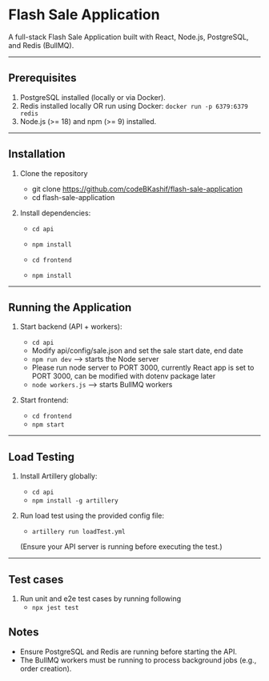 # Flash Sale Application

A full-stack Flash Sale Application built with React, Node.js, PostgreSQL, and Redis (BullMQ).

---

## Prerequisites

1. PostgreSQL installed (locally or via Docker).
2. Redis installed locally OR run using Docker:
   `docker run -p 6379:6379 redis`
3. Node.js (>= 18) and npm (>= 9) installed.

---

## Installation

1. Clone the repository

   - git clone https://github.com/codeBKashif/flash-sale-application
   - cd flash-sale-application

2. Install dependencies:

   - `cd api`
   - `npm install`

   - `cd frontend`
   - `npm install`

---

## Running the Application

1. Start backend (API + workers):

   - `cd api`
   - Modify api/config/sale.json and set the sale start date, end date
   - `npm run dev` --> starts the Node server
   - Please run node server to PORT 3000, currently React app is set to PORT 3000, can be modified with dotenv package later
   - `node workers.js` --> starts BullMQ workers

2. Start frontend:
   - `cd frontend`
   - `npm start`

---

## Load Testing

1. Install Artillery globally:

   - `cd api`
   - `npm install -g artillery`

2. Run load test using the provided config file:

   - `artillery run loadTest.yml`

   (Ensure your API server is running before executing the test.)

---

## Test cases

1. Run unit and e2e test cases by running following
   - `npx jest test`

## Notes

- Ensure PostgreSQL and Redis are running before starting the API.
- The BullMQ workers must be running to process background jobs (e.g., order creation).
